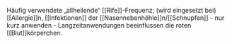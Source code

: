 Häufig verwendete „allheilende“ [[Rife]]-Frequenz; (wird eingesetzt bei) [[Allergie]]n, [[Infektionen]] der [[Nasennebenhöhle]]n/[[Schnupfen]] - nur kurz anwenden - Langzeitanwendungen beeinflussen die roten [[Blut]]körperchen.